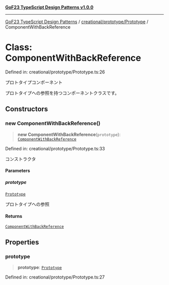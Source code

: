 [**GoF23 TypeScript Design Patterns v1.0.0**](../../../../README.md)

***

[GoF23 TypeScript Design Patterns](../../../../README.md) / [creational/prototype/Prototype](../README.md) / ComponentWithBackReference

# Class: ComponentWithBackReference

Defined in: creational/prototype/Prototype.ts:26

プロトタイプコンポーネント

プロトタイプへの参照を持つコンポーネントクラスです。

## Constructors

### new ComponentWithBackReference()

> **new ComponentWithBackReference**(`prototype`): [`ComponentWithBackReference`](ComponentWithBackReference.md)

Defined in: creational/prototype/Prototype.ts:33

コンストラクタ

#### Parameters

##### prototype

[`Prototype`](Prototype.md)

プロトタイプへの参照

#### Returns

[`ComponentWithBackReference`](ComponentWithBackReference.md)

## Properties

### prototype

> **prototype**: [`Prototype`](Prototype.md)

Defined in: creational/prototype/Prototype.ts:27
